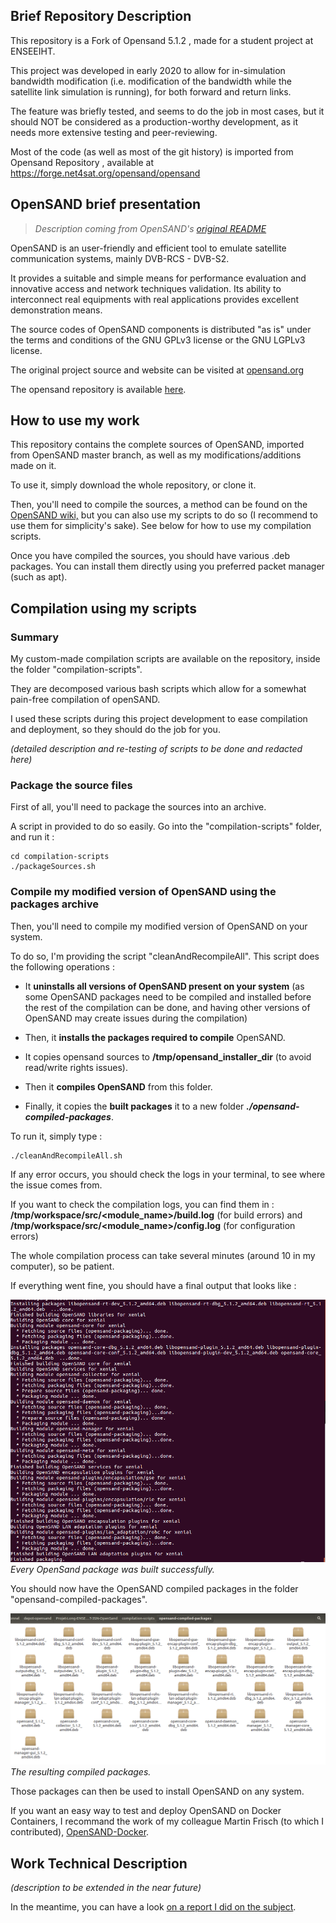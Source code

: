 
## Brief Repository Description
This repository is a Fork of Opensand 5.1.2 , made for a student project at ENSEEIHT.

This project was developed in early 2020 to allow for in-simulation bandwidth modification (i.e. modification of the bandwidth while the satellite link simulation is running), for both forward and return links.

The feature was briefly tested, and seems to do the job in most cases, but it should NOT be considered as a production-worthy development, as it needs more extensive testing and peer-reviewing.

Most of the code (as well as most of the git history) is imported from Opensand Repository , available at https://forge.net4sat.org/opensand/opensand

## OpenSAND brief presentation

> *Description coming from OpenSAND's [original README](https://forge.net4sat.org/opensand/opensand)*

OpenSAND is an user-friendly and efficient tool to emulate satellite
communication systems, mainly DVB-RCS - DVB-S2.

It provides a suitable and simple means for performance evaluation and
innovative access and network techniques validation. Its ability to interconnect
real equipments with real applications provides excellent demonstration means.

The source codes of OpenSAND components is distributed "as is" under the terms
and conditions of the GNU GPLv3 license or the GNU LGPLv3 license.

The original project source and website can be visited at [opensand.org](https://opensand.org)

The opensand repository is available [here](https://forge.net4sat.org/opensand/opensand).

## How to use my work
This repository contains the complete sources of OpenSAND, imported from OpenSAND master branch, as well as my modifications/additions made on it.

To use it, simply download the whole repository, or clone it.

Then, you'll need to compile the sources, a method can be found on the [OpenSAND wiki,](https://wiki.net4sat.org/doku.php?id=opensand:manuals:compilation_manual:index) but you can also use my scripts to do so (I recommend to use them for simplicity's sake). See below for how to use my compilation scripts.

Once you have compiled the sources, you should have various .deb packages.
You can install them directly using you preferred packet manager (such as apt).

##  Compilation using my scripts
### Summary
My custom-made compilation scripts are available on the repository, inside the folder "compilation-scripts".


They are decomposed various bash scripts which allow for a somewhat pain-free compilation of openSAND.


I used these scripts during this project development to ease compilation and deployment, so they should do the job for you.


*(detailed description and re-testing of scripts to be done and redacted here)*


### Package the source files
First of all, you'll need to package the sources into an archive.


A script in provided to do so easily. 
Go into the "compilation-scripts" folder, and run it : 

    cd compilation-scripts
    ./packageSources.sh


### Compile my modified version of OpenSAND using the packages archive
Then, you'll need to compile my modified version of OpenSAND on your system.


To do so, I'm providing the script "cleanAndRecompileAll". 
This script does the following operations : 


 - It **uninstalls all versions of OpenSAND present on your system** (as some OpenSAND packages need to be compiled and installed before the  rest of the compilation can be done, and having other versions of OpenSAND may create issues during the compilation)  
   
  - Then, it **installs the packages required to compile** OpenSAND.
 - It copies opensand sources to **/tmp/opensand_installer_dir** (to avoid read/write rights issues).
 - Then it **compiles OpenSAND** from this folder.
 - Finally, it copies the **built packages** it to a new folder ***./opensand-compiled-packages***.


To run it, simply type : 

    ./cleanAndRecompileAll.sh
  
  
  If any error occurs, you should check the logs in your terminal, to see where the issue comes from.
  
  
  If you want to check the compilation logs, you can find them in  : 
  **/tmp/workspace/src/<module_name>/build.log** (for build errors) 
  and **/tmp/workspace/src/<module_name>/config.log** (for configuration errors)


The whole compilation process can take several minutes (around 10 in my computer), so be patient.


If everything went fine, you should have a final output that looks like : 

![build success image](/docImages/buildSuccess.png)
*Every OpenSand package was built successfully.*


You should now have the OpenSAND compiled packages in the folder "opensand-compiled-packages".


  ![The built packages](/docImages/packages.png)
*The resulting compiled packages.*


Those packages can then be used to install OpenSAND on any system.

If you want an easy way to test and deploy OpenSAND on Docker Containers, I recommand the work of my colleague Martin Frisch (to which I contributed), [OpenSAND-Docker](https://github.com/neuaa/opensand-docker).

## Work Technical Description

*(description to be extended in the near future)*

In the meantime, you can have a look [on a report I did on the subject](https://docs.google.com/document/d/1ub_hdDlMNW_xi6T9Ws51WGOzviqY1qHeX4DEuUJeD-E/edit?usp=sharing).

